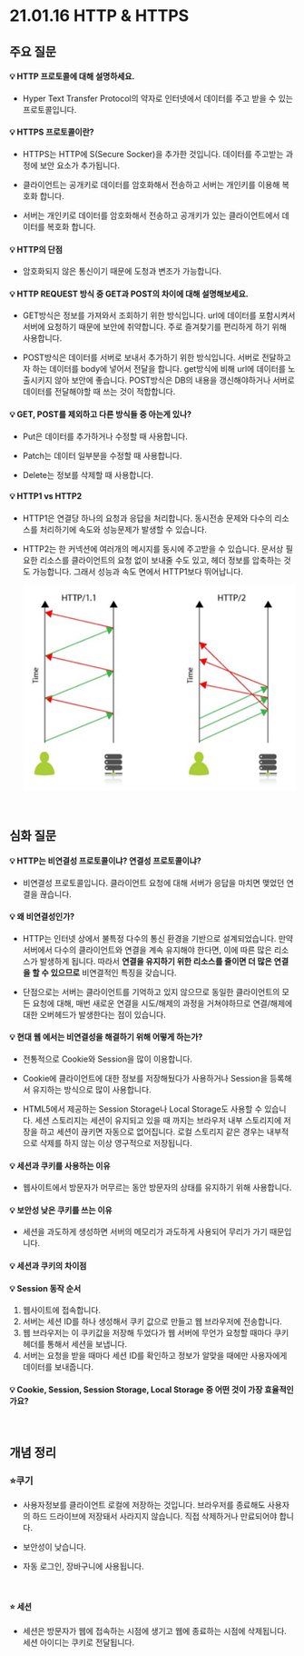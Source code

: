 # 21.01.16 HTTP & HTTPS

## 주요 질문

#### 💡 HTTP 프로토콜에 대해 설명하세요.

* Hyper Text Transfer Protocol의 약자로 인터넷에서 데이터를 주고 받을 수 있는 프로토콜입니다. 


#### 💡 HTTPS 프로토콜이란?

* HTTPS는 HTTP에 S(Secure Socker)을 추가한 것입니다. 데이터를 주고받는 과정에 보안 요소가 추가됩니다. 

* 클라이언트는 공개키로 데이터를 암호화해서 전송하고 서버는 개인키를 이용해 복호화 합니다.

* 서버는 개인키로 데이터를 암호화해서 전송하고 공개키가 있는 클라이언트에서 데이터를 복호화 합니다.

#### 💡 HTTP의 단점

* 암호화되지 않은 통신이기 때문에 도청과 변조가 가능합니다.

#### 💡  HTTP REQUEST 방식 중 GET과 POST의 차이에 대해 설명해보세요.

* GET방식은 정보를 가져와서 조회하기 위한 방식입니다.
url에 데이터를 포함시켜서 서버에 요청하기 때문에 보안에 취약합니다.
주로 즐겨찾기를 편리하게 하기 위해 사용합니다.

* POST방식은 데이터를 서버로 보내서 추가하기 위한 방식입니다.
서버로 전달하고자 하는 데이터를 body에 넣어서 전달을 합니다. get방식에 비해 url에 데이터를 노출시키지 않아 보안에 좋습니다.
POST방식은 DB의 내용을 갱신해야하거나 서버로 데이터를 전달해야할 때 쓰는 것이 적합합니다.

#### 💡  GET, POST를 제외하고 다른 방식들 중 아는게 있나?

* Put은 데이터를 추가하거나 수정할 때 사용합니다.

* Patch는 데이터 일부분을 수정할 때 사용합니다.

* Delete는 정보를 삭제할 때 사용합니다.
   
   
#### 💡 HTTP1 vs HTTP2

* HTTP1은 연결당 하나의 요청과 응답을 처리합니다. 동시전송 문제와 다수의 리소스를 처리하기에 속도와 성능문제가 발생할 수 있습니다.

* HTTP2는 한 커넥션에 여러개의 메시지를 동시에 주고받을 수 있습니다. 문서상 필요한 리소스를 클라이언트의 요청 없이 보내줄 수도 있고, 헤더 정보를 압축하는 것도 가능합니다.
그래서 성능과 속도 면에서 HTTP1보다 뛰어납니다.

   <img src="images/http1_2.png" width="500">


<br/>

## 심화 질문

#### 💡 HTTP는 비연결성 프로토콜이냐? 연결성 프로토콜이냐?

* 비연결성 프로토콜입니다. 클라이언트 요청에 대해 서버가 응답을 마치면 맺었던 연결을 끊습니다.

#### 💡 왜 비연결성인가?

* HTTP는 인터넷 상에서 불특정 다수의 통신 환경을 기반으로 설계되었습니다.
만약 서버에서 다수의 클라이언트와 연결을 계속 유지해야 한다면, 이에 따른 많은 리소스가 발생하게 됩니다.
따라서 **연결을 유지하기 위한 리소스를 줄이면 더 많은 연결을 할 수 있으므로** 비연결적인 특징을 갖습니다.

* 단점으로는 서버는 클라이언트를 기억하고 있지 않으므로 동일한 클라이언트의 모든 요청에 대해, 매번 새로운 연결을 시도/해제의 과정을 거쳐야하므로 연결/해제에 대한 오버헤드가 발생한다는 점이 있습니다.

#### 💡 현대 웹 에서는 비연결성을 해결하기 위해 어떻게 하는가?

* 전통적으로 Cookie와 Session을 많이 이용합니다. 

* Cookie에 클라이언트에 대한 정보를 저장해뒀다가 사용하거나 Session을 등록해서 유지하는 방식으로 많이 사용합니다. 

* HTML5에서 제공하는 Session Storage나 Local Storage도 사용할 수 있습니다. 
세션 스토리지는 세션이 유지되고 있을 때 까지는 브라우저 내부 스토리지에 저장을 하고 세션이 끊키면 자동으로 없어집니다. 
로컬 스토리지 같은 경우는 내부적으로 삭제를 하지 않는 이상 영구적으로 저장됩니다.
   

#### 💡 세션과 쿠키를 사용하는 이유

* 웹사이트에서 방문자가 머무르는 동안 방문자의 상태를 유지하기 위해 사용합니다.

#### 💡 보안성 낮은 쿠키를 쓰는 이유

* 세션을 과도하게 생성하면 서버의 메모리가 과도하게 사용되어 무리가 가기 때문입니다.

#### 💡 세션과 쿠키의 차이점

#### 💡 Session 동작 순서

1. 웹사이트에 접속합니다.
2. 서버는 세션 ID를 하나 생성해서 쿠키 값으로 만들고 웹 브라우저에 전송합니다.
3. 웹 브라우저는 이 쿠키값을 저장해 두었다가 웹 서버에 무언가 요청할 때마다 쿠키 헤더를 통해서 세션을 보냅니다.
4. 서버는 요청을 받을 때마다 세션 ID를 확인하고 정보가 알맞을 때에만 사용자에게 데이터를 보내줍니다.
#### 💡  Cookie, Session, Session Storage, Local Storage 중 어떤 것이 가장 효율적인가요?



<br/>

## 개념 정리

### ⭐쿠기

* 사용자정보를 클라이언트 로컬에 저장하는 것입니다.
브라우저를 종료해도 사용자의 하드 드라이브에 저장돼서 사라지지 않습니다.
직접 삭제하거나 만료되어야 합니다.

* 보안성이 낮습니다.

* 자동 로그인, 장바구니에 사용됩니다.
   

<br/>

#### ⭐ 세션
   * 세션은 방문자가 웹에 접속하는 시점에 생기고 웹에 종료하는 시점에 삭제됩니다.
세션 아이디는 쿠키로 전달됩니다.




<br/>
